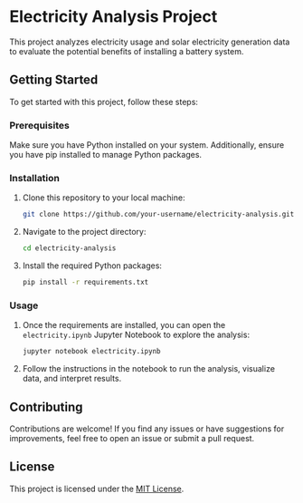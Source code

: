 # Electricity Analysis Project

This project analyzes electricity usage and solar electricity generation data to evaluate the potential benefits of installing a battery system.

## Getting Started

To get started with this project, follow these steps:

### Prerequisites

Make sure you have Python installed on your system. Additionally, ensure you have pip installed to manage Python packages.

### Installation

1. Clone this repository to your local machine:

    ```bash
    git clone https://github.com/your-username/electricity-analysis.git
    ```

2. Navigate to the project directory:

    ```bash
    cd electricity-analysis
    ```

3. Install the required Python packages:

    ```bash
    pip install -r requirements.txt
    ```

### Usage

1. Once the requirements are installed, you can open the `electricity.ipynb` Jupyter Notebook to explore the analysis:

    ```bash
    jupyter notebook electricity.ipynb
    ```

2. Follow the instructions in the notebook to run the analysis, visualize data, and interpret results.

## Contributing

Contributions are welcome! If you find any issues or have suggestions for improvements, feel free to open an issue or submit a pull request.

## License

This project is licensed under the [MIT License](LICENSE).
